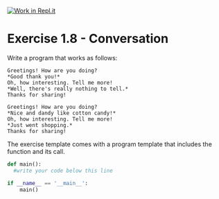 [![Work in Repl.it](https://classroom.github.com/assets/work-in-replit-14baed9a392b3a25080506f3b7b6d57f295ec2978f6f33ec97e36a161684cbe9.svg)](https://classroom.github.com/online_ide?assignment_repo_id=4297607&assignment_repo_type=AssignmentRepo)
# Exercise 1.8 - Conversation

Write a program that works as follows:

```plaintext
Greetings! How are you doing?
*Good thank you!*
Oh, how interesting. Tell me more!
*Well, there's really nothing to tell.*
Thanks for sharing!
```

```plaintext
Greetings! How are you doing?
*Nice and dandy like cotton candy!*
Oh, how interesting. Tell me more!
*Just went shopping.*
Thanks for sharing!
```

The exercise template comes with a program template that includes the function and its call.

```python
def main():
  #write your code below this line

if __name__ == '__main__':
    main()
```
